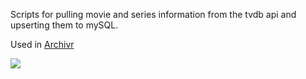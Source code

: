 Scripts for pulling movie and series information from the tvdb api and upserting them to mySQL.

Used in [Archivr](https://github.com/Junqor/Archivr)

[![](https://thetvdb.com/images/logo.svg)](https://thetvdb.com/)
